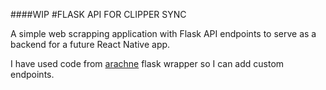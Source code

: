 ####WIP
#FLASK API FOR CLIPPER SYNC

A simple web scrapping application with Flask API endpoints to serve as a backend for a future React Native app.

I have used code from [arachne](https://github.com/kirankoduru/arachne) flask wrapper so I can add custom endpoints.